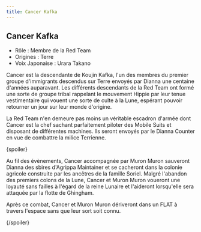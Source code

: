 ```yaml
---
title: Cancer Kafka
---
```


Cancer Kafka
------------



* Rôle : Membre de la Red Team
* Origines : Terre
* Voix Japonaise : Urara Takano



Cancer est la descendante de Koujin Kafka, l'un des membres du premier groupe d'immigrants descendus sur Terre envoyés par Dianna une centaine d'années auparavant. Les différents descendants de la Red Team ont formé une sorte de groupe tribal rappelant le mouvement Hippie par leur tenue vestimentaire qui vouent une sorte de culte à la Lune, espérant pouvoir retourner un jour sur leur monde d'origine.   

  

 La Red Team n'en demeure pas moins un véritable escadron d'armée dont Cancer est la chef sachant parfaitement piloter des Mobile Suits et disposant de différentes machines. Ils seront envoyés par le Dianna Counter en vue de combattre la milice Terrienne.   

  

 {spoiler}  

 Au fil des évènements, Cancer accompagnée par Muron Muron sauveront Dianna des sbires d'Agrippa Maintainer et se cacheront dans la colonie agricole construite par les ancêtres de la famille Soriel. Malgré l'abandon des premiers colons de la Lune, Cancer et Muron Muron voueront une loyauté sans failles à l'égard de la reine Lunaire et l'aideront lorsqu'elle sera attaquée par la flotte de Ghingham.   

  

 Après ce combat, Cancer et Muron Muron dériveront dans un FLAT à travers l'espace sans que leur sort soit connu.  

 {/spoiler}